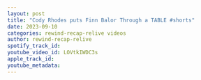 ```yaml
---
layout: post
title: "Cody Rhodes puts Finn Balor Through a TABLE #shorts"
date: 2023-09-10
categories: rewind-recap-relive videos
author: rewind-recap-relive
spotify_track_id: 
youtube_video_id: LOVtkIWDC3s
apple_track_id: 
youtube_metadata: 
---
```

